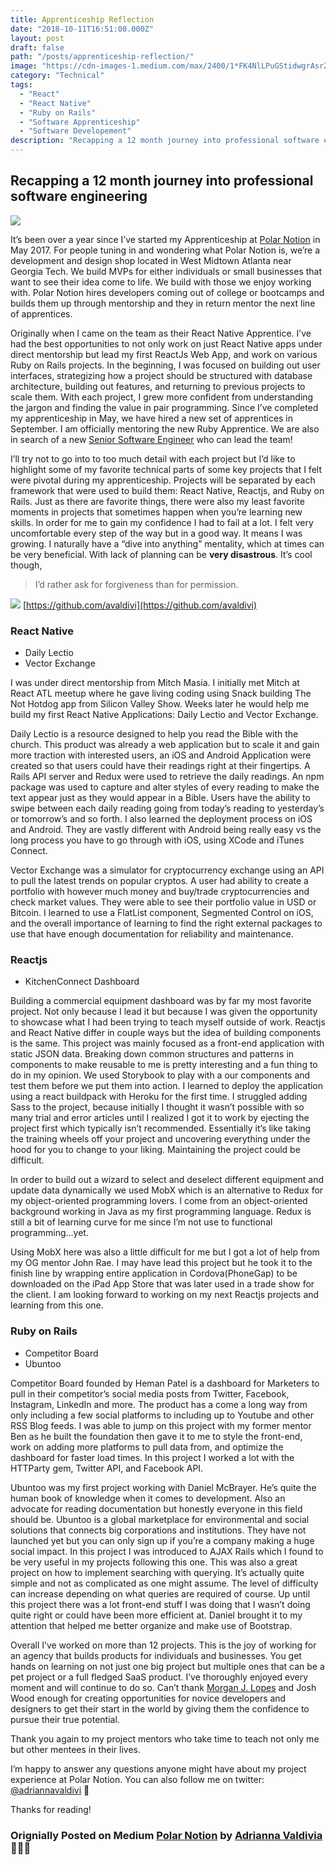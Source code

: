 ```yaml
---
title: Apprenticeship Reflection
date: "2018-10-11T16:51:00.000Z"
layout: post
draft: false
path: "/posts/apprenticeship-reflection/"
image: "https://cdn-images-1.medium.com/max/2400/1*FK4NlLPuGStidwgrAsrZJg.jpeg"
category: "Technical"
tags:
  - "React"
  - "React Native"
  - "Ruby on Rails"
  - "Software Apprenticeship"
  - "Software Developement"
description: "Recapping a 12 month journey into professional software engineering as an apprentice while working under the agency PolarNotion"
---
```



## Recapping a 12 month journey into professional software engineering

![](https://cdn-images-1.medium.com/max/2400/1*FK4NlLPuGStidwgrAsrZJg.jpeg)

It’s been over a year since I’ve started my Apprenticeship at [Polar
Notion](http://www.polarnotion.com/) in May 2017. For people tuning in and
wondering what Polar Notion is, we’re a development and design shop located in
West Midtown Atlanta near Georgia Tech. We build MVPs for either individuals or
small businesses that want to see their idea come to life. We build with those
we enjoy working with. Polar Notion hires developers coming out of college or
bootcamps and builds them up through mentorship and they in return mentor the
next line of apprentices.

Originally when I came on the team as their React Native Apprentice. I’ve had
the best opportunities to not only work on just React Native apps under direct
mentorship but lead my first ReactJs Web App, and work on various Ruby on Rails
projects. In the beginning, I was focused on building out user interfaces,
strategizing how a project should be structured with database architecture,
building out features, and returning to previous projects to scale them. With
each project, I grew more confident from understanding the jargon and finding
the value in pair programming. Since I’ve completed my apprenticeship in May, we
have hired a new set of apprentices in September. I am officially mentoring the
new Ruby Apprentice. We are also in search of a new [Senior Software
Engineer](https://medium.com/polar-notion/senior-software-engineer-72d120a8ec2a)
who can lead the team!

I’ll try not to go into to too much detail with each project but I’d like to
highlight some of my favorite technical parts of some key projects that I felt
were pivotal during my apprenticeship. Projects will be separated by each
framework that were used to build them: React Native, Reactjs, and Ruby on
Rails. Just as there are favorite things, there were also my least favorite
moments in projects that sometimes happen when you’re learning new skills. In
order for me to gain my confidence I had to fail at a lot. I felt very
uncomfortable every step of the way but in a good way. It means I was growing. I
naturally have a “dive into anything” mentality, which at times can be very
beneficial. With lack of planning can be **very disastrous**. It’s cool though,

> I’d rather ask for forgiveness than for permission.

![](https://cdn-images-1.medium.com/max/1600/1*5jDlcofAwT15kGJb2cX3mQ.png)
<span class="figcaption_hack">[https://github.com/avaldivi](https://github.com/avaldivi)</span>

### React Native

* Daily Lectio
* Vector Exchange

I was under direct mentorship from Mitch Masia. I initially met Mitch at React
ATL meetup where he gave living coding using Snack building The Not Hotdog app
from Silicon Valley Show. Weeks later he would help me build my first React
Native Applications: Daily Lectio and Vector Exchange.

Daily Lectio is a resource designed to help you read the Bible with the church.
This product was already a web application but to scale it and gain more
traction with interested users, an iOS and Android Application were created so
that users could have their readings right at their fingertips. A Rails API
server and Redux were used to retrieve the daily readings. An npm package was
used to capture and alter styles of every reading to make the text appear just
as they would appear in a Bible. Users have the ability to swipe between each
daily reading going from today’s reading to yesterday’s or tomorrow’s and so
forth. I also learned the deployment process on iOS and Android. They are vastly
different with Android being really easy vs the long process you have to go
through with iOS, using XCode and iTunes Connect.

Vector Exchange was a simulator for cryptocurrency exchange using an API to pull
the latest trends on popular cryptos. A user had ability to create a portfolio
with however much money and buy/trade cryptocurrencies and check market values.
They were able to see their portfolio value in USD or Bitcoin. I learned to use
a FlatList component, Segmented Control on iOS, and the overall importance of
learning to find the right external packages to use that have enough
documentation for reliability and maintenance.

### Reactjs

* KitchenConnect Dashboard

Building a commercial equipment dashboard was by far my most favorite project.
Not only because I lead it but because I was given the opportunity to showcase
what I had been trying to teach myself outside of work. Reactjs and React Native
differ in couple ways but the idea of building components is the same. This
project was mainly focused as a front-end application with static JSON data.
Breaking down common structures and patterns in components to make reusable to
me is pretty interesting and a fun thing to do in my opinion. We used Storybook
to play with a our components and test them before we put them into action. I
learned to deploy the application using a react buildpack with Heroku for the
first time. I struggled adding Sass to the project, because initially I thought
it wasn’t possible with so many trial and error articles until I realized I got
it to work by ejecting the project first which typically isn’t recommended.
Essentially it’s like taking the training wheels off your project and uncovering
everything under the hood for you to change to your liking. Maintaining the
project could be difficult.

In order to build out a wizard to select and deselect different equipment and
update data dynamically we used MobX which is an alternative to Redux for my
object-oriented programming lovers. I come from an object-oriented background
working in Java as my first programming language. Redux is still a bit of
learning curve for me since I’m not use to functional programming…yet.

Using MobX here was also a little difficult for me but I got a lot of help from
my OG mentor John Rae. I may have lead this project but he took it to the finish
line by wrapping entire application in Cordova(PhoneGap) to be downloaded on the
iPad App Store that was later used in a trade show for the client. I am looking
forward to working on my next Reactjs projects and learning from this one.

### Ruby on Rails

* Competitor Board
* Ubuntoo

Competitor Board founded by Heman Patel is a dashboard for Marketers to pull in
their competitor’s social media posts from Twitter, Facebook, Instagram,
LinkedIn and more. The product has a come a long way from only including a few
social platforms to including up to Youtube and other RSS Blog feeds. I was able
to jump on this project with my former mentor Ben as he built the foundation
then gave it to me to style the front-end, work on adding more platforms to pull
data from, and optimize the dashboard for faster load times. In this project I
worked a lot with the HTTParty gem, Twitter API, and Facebook API.

Ubuntoo was my first project working with Daniel McBrayer. He’s quite the human
book of knowledge when it comes to development. Also an advocate for reading
documentation but honestly everyone in this field should be. Ubuntoo is a global
marketplace for environmental and social solutions that connects big
corporations and institutions. They have not launched yet but you can only sign
up if you’re a company making a huge social impact. In this project I was
introduced to AJAX Rails which I found to be very useful in my projects
following this one. This was also a great project on how to implement searching
with querying. It’s actually quite simple and not as complicated as one might
assume. The level of difficulty can increase depending on what queries are
required of course. Up until this project there was a lot front-end stuff I was
doing that I wasn’t doing quite right or could have been more efficient at.
Daniel brought it to my attention that helped me better organize and make use of
Bootstrap.

Overall I’ve worked on more than 12 projects. This is the joy of working for an
agency that builds products for individuals and businesses. You get hands on
learning on not just one big project but multiple ones that can be a pet project
or a full fledged SaaS product. I’ve thoroughly enjoyed every moment and will
continue to do so. Can’t thank [Morgan J.
Lopes](https://medium.com/@MorganJLopes) and Josh Wood enough for creating
opportunities for novice developers and designers to get their start in the
world by giving them the confidence to pursue their true potential.

Thank you again to my project mentors who take time to teach not only me but
other mentees in their lives.

I’m happy to answer any questions anyone might have about my project experience
at Polar Notion. You can also follow me on twitter:
[@adriannavaldivi](https://twitter.com/adriannavaldivi) 💁

Thanks for reading!

### Orignially Posted on Medium [Polar Notion](https://medium.com/polar-notion?source=footer_card) by [Adrianna Valdivia](https://medium.com/@adrianna.valdivia) 👩🏽‍💻



